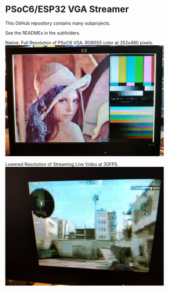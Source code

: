 # PSoC6/ESP32 VGA Streamer 

This GitHub repository contains many subprojects. 

See the READMEs in the subfolders.

Native, Full Resolution of PSoC6 VGA. RGB555 color at 352x480 pixels.
![Alt text](images/FullResolutionVGATest.jpg?raw=true "Full Resolution VGA Test")

Lowered Resolution of Streaming Live Video at 30FPS. 
![Alt text](images/StreamResolution.jpg?raw=true "Low Resolution Realtime Video Stream @ 30FPS")
